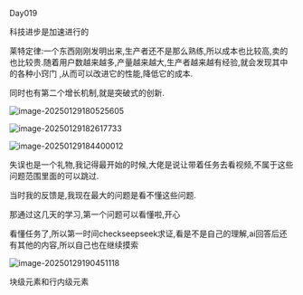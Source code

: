Day019

科技进步是加速进行的

莱特定律:一个东西刚刚发明出来,生产者还不是那么熟练,所以成本也比较高,卖的也比较贵.随着用户数越来越多,产量越来越大,生产者越来越有经验,就会发现其中的各种小窍门 ,从而可以改进它的性能,降低它的成本.

同时也有第二个增长机制,就是突破式的创新.



![image-20250129180525605](C:\Users\10263\AppData\Roaming\Typora\typora-user-images\image-20250129180525605.png) 

![image-20250129182617733](C:\Users\10263\AppData\Roaming\Typora\typora-user-images\image-20250129182617733.png)

![image-20250129184400012](C:\Users\10263\AppData\Roaming\Typora\typora-user-images\image-20250129184400012.png)

失误也是一个礼物,我记得最开始的时候,大佬是说让带着任务去看视频,不属于这些问题范围里面的可以跳过.

当时我的反馈是,我现在最大的问题是看不懂这些问题.

那通过这几天的学习,第一个问题可以看懂啦,开心

看懂任务了,所以第一时间checkseepseek求证,看是不是自己的理解,ai回答后还有其他的内容,所以自己也在继续摸索

![image-20250129190451118](C:\Users\10263\AppData\Roaming\Typora\typora-user-images\image-20250129190451118.png)

块级元素和行内级元素